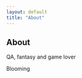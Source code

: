 ```yaml
---
layout: default
title: "About"
---
```

<section class="hero">
  <h1>About</h1>
  <p class="muted">QA, fantasy and game lover</p>
</section>
<section class="box">
  <p>Blooming</p>
</section>
